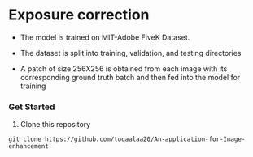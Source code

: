 # Exposure correction 

- The model is trained on MIT-Adobe FiveK Dataset.

- The dataset is split into training, validation, and testing directories
- A patch of size 256X256 is obtained from each image with its corresponding ground truth batch and then fed into the model for training
  
### Get Started 
1. Clone this repository
```
git clone https://github.com/toqaalaa20/An-application-for-Image-enhancement
```
